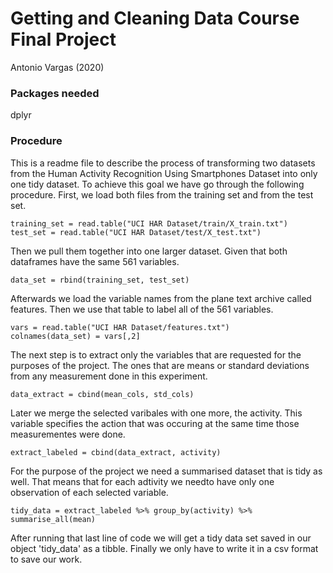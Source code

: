 # Getting and Cleaning Data Course Final Project
Antonio Vargas (2020)

### Packages needed
dplyr

### Procedure
This is a readme file to describe the process of transforming two datasets from the Human Activity Recognition Using Smartphones Dataset into only one tidy dataset. To achieve this goal we have go through the following procedure.
First, we load both files from the training set and from the test set. 
```
training_set = read.table("UCI HAR Dataset/train/X_train.txt")
test_set = read.table("UCI HAR Dataset/test/X_test.txt")
```
Then we pull them together into one larger dataset. Given that both dataframes have the same 561 variables. 
```
data_set = rbind(training_set, test_set)
```
Afterwards we load the variable names from the plane text archive called features. Then we use that table to label all of the 561 variables.
```
vars = read.table("UCI HAR Dataset/features.txt")
colnames(data_set) = vars[,2]
```
The next step is to extract only the variables that are requested for the purposes of the project. The ones that are means or standard deviations from any measurement done in this experiment. 
```
data_extract = cbind(mean_cols, std_cols)
```
Later we merge the selected varibales with one more, the activity. This variable specifies the action that was occuring at the same time those measurementes were done.
```
extract_labeled = cbind(data_extract, activity)
```
For the purpose of the project we need a summarised dataset that is tidy as well. That means that for each adtivity we needto have only one observation of each selected variable.
```
tidy_data = extract_labeled %>% group_by(activity) %>% summarise_all(mean)
```
After running that last line of code we will get a tidy data set saved in our object 'tidy_data' as a tibble. Finally we only have to write it in a csv format to save our work.